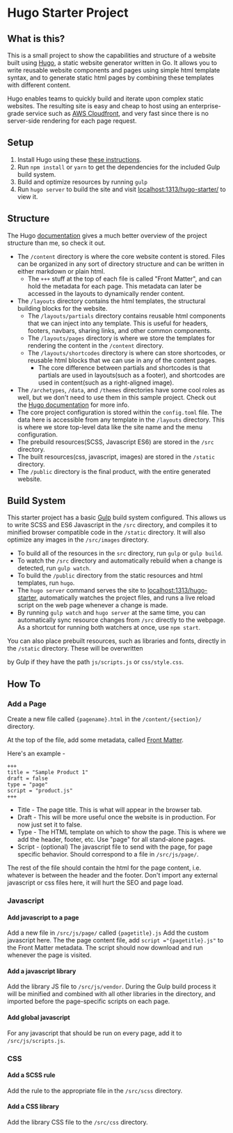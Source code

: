 



# Hugo Starter Project

## What is this?

This is a small project to show the capabilities and structure of a website built using [Hugo](https://gohugo.io/), a static website generator written in Go.  It allows you to write reusable website components and pages using simple html template syntax, and to generate static html pages by combining these templates with different content.

Hugo enables teams to quickly build and iterate upon complex static websites.  The resulting site is easy and cheap to host using an enterprise-grade service such as [AWS Cloudfront](https://aws.amazon.com/cloudfront/), and very fast since there is no server-side rendering for each page request.


## Setup


 1.  Install Hugo using these  [these instructions](https://gohugo.io/overview/installing/).
 2.  Run `npm install` or `yarn` to get the dependencies for the included Gulp build system.
 3.  Build and optimize resources by running `gulp`
 4.  Run `hugo server` to build the site and visit [localhost:1313/hugo-starter/](http://localhost:1313/hugo-starter/) to view it.


## Structure

The Hugo [documentation](https://gohugo.io/overview/introduction/) gives a much better overview of the project structure than me, so check it out.

- The `/content` directory is where the core website content is stored.  Files can be organized in any sort of directory structure and can be written in either markdown or plain html.  
	- The `+++` stuff at the top of each file is called "Front Matter", and can hold the metadata for each page.  This metadata can later be accessed in the layouts to dynamically render content.
- The `/layouts` directory contains the html templates, the structural building blocks for the website.  
	- The `/layouts/partials` directory contains reusable html components that we can inject into any template.  This is useful for headers, footers, navbars, sharing links, and other common components.  
	- The `/layouts/pages` directory is where we store the templates for rendering the content in the `/content` directory.
	- The `/layouts/shortcodes` directory is where can store shortcodes, or reusable html blocks that we can use in any of the content pages.  
		- The core difference between partials and shortcodes is that partials are used in layouts(such as a footer), and shortcodes are used in content(such as a right-aligned image).
- The `/archetypes`, `/data`, and `/themes` directories have some cool roles as well, but we don't need to use them in this sample project. Check out the [Hugo documentation](https://gohugo.io/overview/introduction/) for more info.
- The core project configuration is stored within the `config.toml` file.  The data here is accessible from any template in the `/layouts` directory.  This is where we store top-level data like the site name and the menu configuration.
- The prebuild resources(SCSS, Javascript ES6) are stored in the `/src` directory.
- The built resources(css, javascript, images) are stored in the `/static` directory.
- The `/public` directory is the final product, with the entire generated website.


## Build System

This starter project has a basic [Gulp](http://gulpjs.com/) build system configured.  This allows us to write SCSS and ES6 Javascript in the `/src` directory, and compiles it to minified browser compatible code in the `/static` directory.  It will also optimize any images in the `/src/images` directory.

 - To build all of the resources in the `src` directory, run `gulp` or `gulp build`.
 - To watch the `/src` directory and automatically rebuild when a change is detected, run `gulp watch`. 
 - To build the `/public` directory from the static resources and html templates, run `hugo`.
 - The `hugo server` command serves the site to [ localhost:1313/hugo-starter](http://localhost:1313/hugo-starter/),  automatically watches the project files, and runs a live reload script on the web page whenever a change is made.
 - By running `gulp watch` and `hugo server` at the same time, you can automatically sync resource changes from `/src` directly to the webpage.  As a shortcut for running both watchers at once, use `npm start`.

You can also place prebuilt resources, such as libraries and fonts, directly in the `/static` directory. These will be overwritten

 by Gulp if they have the path `js/scripts.js` or `css/style.css`. 

## How To

### Add a Page

Create a new file called `{pagename}.html` in the  `/content/{section}/ `directory.

At the top of the file, add some metadata, called [Front Matter](https://gohugo.io/content/front-matter/).

Here's an example -

    +++
    title = "Sample Product 1"
    draft = false
    type = "page"
    script = "product.js"
    +++

 - Title - The page title.  This is what will appear in the browser tab.
 - Draft - This will be more useful once the website is in production.  For now just set it to false.
 - Type - The HTML template on which to show the page.  This is where we add the header, footer, etc.  Use "page" for all stand-alone pages.
 - Script - (optional) The javascript file to send with the page, for page specific behavior.  Should correspond to a file in `/src/js/page/`. 

The rest of the file should contain the html for the page content, i.e. whatever is between the header and the footer.  Don't import any external javascript or css files here, it will hurt the SEO and page load.

### Javascript

#### Add javascript to a page

Add a new file in `/src/js/page/` called `{pagetitle}.js`  Add the custom javascript here.  The the page content file, add `script ="{pagetitle}.js"` to the Front Matter metadata.  The script should now download and run whenever the page is visited.

#### Add a javascript library

Add the library JS file to `/src/js/vendor`.  During the Gulp build process it will be minified and combined with all other libraries in the directory, and imported before the page-specific scripts on each page.

#### Add global javascript

For any javascript that should be run on every page, add it to `/src/js/scripts.js`.

### CSS

#### Add a SCSS rule

Add the rule to the appropriate file in the `/src/scss` directory.

#### Add a CSS library

Add the library CSS file to the `/src/css` directory.